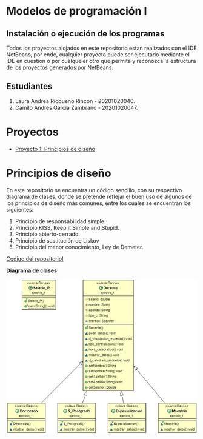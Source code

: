 # Modelos de programación I

## Instalación o ejecución de los programas
Todos los proyectos alojados en este repositorio estan realizados con el IDE NetBeans, por ende, cualquier proyecto puede ser ejecutado mediante el IDE en cuestion o por cualqueier otro que permita y reconozca la estructura de los proyectos generados por NetBeans.

## Estudiantes
1. Laura Andrea Riobueno Rincón - 20201020040.
1. Camilo Andres Garcia Zambrano - 20201020047.

# Proyectos
- [Proyecto 1: Principios de diseño](#Principios-de-diseño)

# Principios de diseño
En este repositorio se encuentra un código sencillo, con su respectivo diagrama de clases, donde se pretende reflejar el buen uso de algunos de los principios de diseño más comunes, entre los cuales se encuentran los siguientes:

1. Principio de responsabilidad simple.
1. Principio KISS, Keep it Simple and Stupid.
1. Principio abierto-cerrado.
1. Principio de sustitución de Liskov
1. Principio del menor conocimiento, Ley de Demeter.

[Codigo del repositorio!](./Actividad_principios/Docente)

**Diagrama de clases**

![Diagrama de clases](./Actividad_principios/Docente/Diagrama.jpeg)
